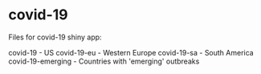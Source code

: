 # covid-19

Files for covid-19 shiny app:

covid-19 - US
covid-19-eu - Western Europe
covid-19-sa - South America
covid-19-emerging - Countries with 'emerging' outbreaks
